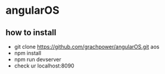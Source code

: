 # angularOS
## how to install

* git clone https://github.com/grachpower/angularOS.git aos
* npm install
* npm run devserver
* check ur localhost:8090
